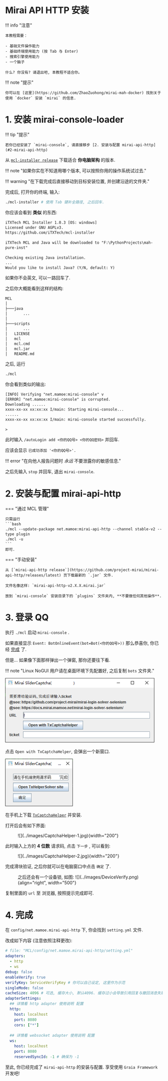 # Mirai API HTTP 安装

!!! info "注意"

    本教程需要：

    - 基础文件操作能力
    - 基础终端使用能力 (按 Tab 与 Enter)
    - 搜索引擎使用能力
    - 一个脑子

    什么? 你没有? 请退出吧, 本教程不适合你。

!!! note "提示"

    你可以在 [这里](https://github.com/ZhaoZuohong/mirai-mah-docker) 找到关于使用 `docker` 安装 `mirai` 的信息.

# 1. 安装 mirai-console-loader

!!! tip "提示"

    若你已经安装了 `mirai-console`, 请直接移步 [2. 安装与配置 mirai-api-http](#2-mirai-api-http)

从 [`mcl-installer release`](https://github.com/iTXTech/mcl-installer/releases/latest) 下载适合 **你电脑架构** 的版本.

!!! note "如果你实在不知道用哪个版本, 可以按照你用的操作系统试过去."

!!! warning "在下载完成后直接移动到目标安装位置, 并创建沿途的文件夹."

完成后, 打开你的终端, 输入:

```bash
./mcl-installer # 使用 Tab 键补全路径, 之后回车.
```

你应该会看到 **类似** 的东西:

```
iTXTech MCL Installer 1.0.3 [OS: windows]
Licensed under GNU AGPLv3.
https://github.com/iTXTech/mcl-installer

iTXTech MCL and Java will be downloaded to "F:\PythonProjects\mah-pure-inst"

Checking existing Java installation.
...
Would you like to install Java? (Y/N, default: Y)
```

如果你不会英文, 可以一路回车了.

之后你大概能看到这样的结构:

```
MCL
│
├───java
│       ...
│
├───scripts
│       ...
│   LICENSE
│   mcl
│   mcl.cmd
│   mcl.jar
│   README.md
```

之后, 运行

```bash
./mcl
```

你会看到类似的输出:

```
[INFO] Verifying "net.mamoe:mirai-console" v
[ERROR] "net.mamoe:mirai-console" is corrupted.
Downloading ......
xxxx-xx-xx xx:xx:xx I/main: Starting mirai-console...
......
xxxx-xx-xx xx:xx:xx I/main: mirai-console started successfully.

>
```

此时输入 `/autoLogin add <你的QQ号> <你的QQ密码>` 并回车.

应该会显示 `已成功添加 '<你的QQ号>'.`

!!! error "在向他人报告问题时 _永远_ 不要泄露你的敏感信息."

之后先输入 `stop` 并回车, 退出 `mirai-console`.

# 2. 安装与配置 mirai-api-http

=== "通过 MCL 管理"

    只需运行
    ```bash
    ./mcl --update-package net.mamoe:mirai-api-http --channel stable-v2 --type plugin
    ./mcl -u
    ```
    即可.

=== "手动安装"

    从 [`mirai-api-http release`](https://github.com/project-mirai/mirai-api-http/releases/latest) 页下载最新的 `.jar` 文件.

    文件名像这样: `mirai-api-http-v2.X.X.mirai.jar`

    放到 `mirai-console` 安装目录下的 `plugins` 文件夹内, **不要做任何其他操作**.

# 3. 登录 QQ

执行 `./mcl` 启动 `mirai-console` .

如果直接显示 `Event: BotOnlineEvent(bot=Bot(<你的QQ号>))` 那么恭喜你, 你已经 [完成](#4) 了.

但是... 如果像下面那样弹出一个弹窗, 那你还要往下看.

!!! note "Linux NoGUI 用户请在桌面环境下先配置好, 之后复制 `bots` 文件夹."

![](../images/CaptchaBox.png)

点击 `Open with TxCaptchaHelper`, 会弹出一个新窗口.

![](../images/CaptchaBox-2.png)

在手机上下载 [`TxCaptchaHelper`](https://maupdate.rainchan.win/txcaptcha.apk) 并安装.

打开后会有如下界面:

<figure markdown>
  ![](../images/CaptchaHelper-1.jpg){width="200"}
</figure>

此时输入上方的 **4 位数** 请求码, 点击 `下一步` , 可以看到:

<figure markdown>
  ![](../images/CaptchaHelper-2.jpg){width="200"}
</figure>

完成滑块验证, 之后你就可以在电脑窗口中点击 `确定` 了.

<figure markdown>
  之后还会有一个设备锁, 如图:
  ![](../images/DeviceVerify.png){align="right", width="500"}
</figure>

复制里面的 `url` 至 浏览器, 按照提示完成即可.

# 4. 完成

在 `config/net.mamoe.mirai-api-http` 下, 你会找到 `setting.yml` 文件.

改成如下内容 (注意依照注释更改):

```yaml
# file: "MCL/config/net.mamoe.mirai-api-http/setting.yml"
adapters:
  - http
  - ws
debug: false
enableVerify: true
verifyKey: ServiceVerifyKey # 你可以自己设定, 这里作为示范
singleMode: false
cacheSize: 4096 # 可选, 缓存大小, 默认4096. 缓存过小会导致引用回复与撤回消息失败
adapterSettings:
  ## 详情看 http adapter 使用说明 配置
  http:
    host: localhost
    port: 8080
    cors: ["*"]

  ## 详情看 websocket adapter 使用说明 配置
  ws:
    host: localhost
    port: 8080
    reservedSyncId: -1 # 确保为 -1
```

至此, 你已经完成了 `mirai-api-http` 的安装与配置. 享受使用 `Graia Framework` 开发吧!
